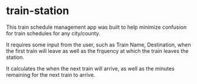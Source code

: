 # train-station

This train schedule management app was built to help minimize confusion for train schedules for any city/county.

It requires some input from the user, such as Train Name, Destination, when the first train will leave as well as the frquency at which the train leaves the station.

It calculates the when the next train will arrive, as well as the minutes remaining for the next train to arrive. 
